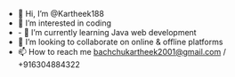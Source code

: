 - 👋 Hi, I’m @Kartheek188
- 👀 I’m interested in coding
- \- 🌱 I’m currently learning Java web development 
- 💞️ I’m looking to collaborate on online & offline platforms
- 📫 How to reach me bachchukartheek2001@gmail.com / +916304884322

<!---
Kartheek188 is a ✨ special ✨ repository because its `README.md` (this file) appears on your GitHub profile.
You can click the Preview link to take a look at your changes.
--->
